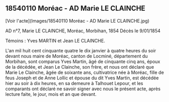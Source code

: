 ## 18540110 Moréac - AD Marie LE CLAINCHE

[Voir l'acte](Images/18540110 Moréac - AD Marie LE CLAINCHE.jpg)

AD n°7, Marie LE CLAINCHE, Moréac, Morbihan, 1854
Décès le 9/01/1854

Témoins : Yves MARTIN et Jean LE CLAINCHE.

L'an mil huit cent cinquante quatre le dix janvier à quatre heures du soir devant nous maire de Moréac, canton de Locminé, département du Morbihan, sont comparus Yves Martin, âgé de cinquante cinq ans, époux de la décédée, et Jean Le Clainche, son frère, et nous ont déclaré que Marie Le Clainche, âgée de soixante ans, cultivatrice née à Moréac, fille de feus Joseph et de Anne Lollic et épouse du dit Yves Martin, est décédée hier au soir à dix heures, en sa demeure à Talhouet Lepour, et les comparants ont déclaré ne savoir signer avec nous le présent acte, après lecture faite, le jour, mois et an que devant.
